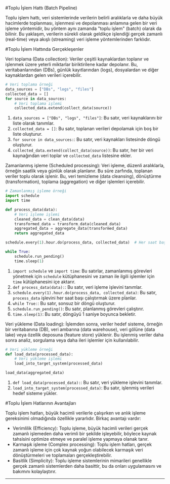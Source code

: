 #Toplu İşlem Hattı (Batch Pipeline)

Toplu işlem hattı, veri sistemlerinde verilerin belirli aralıklarla ve daha büyük hacimlerde toplanması, işlenmesi ve depolanması anlamına gelen bir veri işleme yöntemidir, bu yöntem aynı zamanda "toplu işlem" (batch) olarak da bilinir. Bu yaklaşım, verilerin sürekli olarak geldikçe işlendiği gerçek zamanlı (real-time) veya akışlı (streaming) veri işleme yöntemlerinden farklıdır.

#Toplu İşlem Hattında Gerçekleşenler

Veri toplama (Data collection): Veriler çeşitli kaynaklardan toplanır ve işlenmek üzere yeterli miktarlar biriktirilene kadar depolanır. Bu, veritabanlarından (DBs), günlük kayıtlarından (logs), dosyalardan ve diğer kaynaklardan gelen verileri içerebilir.
```python
# Veri toplama örneği
data_sources = ["DBs", "logs", "files"]
collected_data = []
for source in data_sources:
    # Veri toplama işlemi
    collected_data.extend(collect_data(source))
```

1. `data_sources = ["DBs", "logs", "files"]`: Bu satır, veri kaynaklarını bir liste olarak tanımlar.
2. `collected_data = []`: Bu satır, toplanan verileri depolamak için boş bir liste oluşturur.
3. `for source in data_sources:`: Bu satır, veri kaynakları listesinde döngü oluşturur.
4. `collected_data.extend(collect_data(source))`: Bu satır, her bir veri kaynağından veri toplar ve `collected_data` listesine ekler.

Zamanlanmış işleme (Scheduled processing): Veri işleme, düzenli aralıklarla, örneğin saatlik veya günlük olarak planlanır. Bu süre zarfında, toplanan veriler toplu olarak işlenir. Bu, veri temizleme (data cleansing), dönüştürme (transformation), toplama (aggregation) ve diğer işlemleri içerebilir.
```python
# Zamanlanmış işleme örneği
import schedule
import time

def process_data(data):
    # Veri işleme işlemi
    cleaned_data = clean_data(data)
    transformed_data = transform_data(cleaned_data)
    aggregated_data = aggregate_data(transformed_data)
    return aggregated_data

schedule.every(1).hour.do(process_data, collected_data)  # Her saat başı veri işleme

while True:
    schedule.run_pending()
    time.sleep(1)
```

1. `import schedule` ve `import time`: Bu satırlar, zamanlanmış görevleri yönetmek için `schedule` kütüphanesini ve zaman ile ilgili işlemler için `time` kütüphanesini içe aktarır.
2. `def process_data(data):`: Bu satır, veri işleme işlevini tanımlar.
3. `schedule.every(1).hour.do(process_data, collected_data)`: Bu satır, `process_data` işlevini her saat başı çalıştırmak üzere planlar.
4. `while True:`: Bu satır, sonsuz bir döngü oluşturur.
5. `schedule.run_pending()`: Bu satır, planlanmış görevleri çalıştırır.
6. `time.sleep(1)`: Bu satır, döngüyü 1 saniye boyunca bekletir.

Veri yükleme (Data loading): İşlemden sonra, veriler hedef sisteme, örneğin bir veritabanına (DB), veri ambarına (data warehouse), veri gölüne (data lake) veya özellik deposuna (feature store) yüklenir. Bu işlenmiş veriler daha sonra analiz, sorgulama veya daha ileri işlemler için kullanılabilir.
```python
# Veri yükleme örneği
def load_data(processed_data):
    # Veri yükleme işlemi
    load_into_target_system(processed_data)

load_data(aggregated_data)
```

1. `def load_data(processed_data):`: Bu satır, veri yükleme işlevini tanımlar.
2. `load_into_target_system(processed_data)`: Bu satır, işlenmiş verileri hedef sisteme yükler.

#Toplu İşlem Hatlarının Avantajları

Toplu işlem hatları, büyük hacimli verilerle çalışırken ve anlık işleme gereksinimi olmadığında özellikle yararlıdır. Birkaç avantajı vardır:

*   Verimlilik (Efficiency): Toplu işleme, büyük hacimli verileri gerçek zamanlı işlemeden daha verimli bir şekilde işleyebilir, böylece kaynak tahsisini optimize etmeye ve paralel işleme yapmaya olanak tanır.
*   Karmaşık işleme (Complex processing): Toplu işlem hatları, gerçek zamanlı işleme için çok kaynak yoğun olabilecek karmaşık veri dönüştürmeleri ve toplamaları gerçekleştirebilir.
*   Basitlik (Simplicity): Toplu işleme sistemlerinin mimarileri genellikle gerçek zamanlı sistemlerden daha basittir, bu da onları uygulamasını ve bakımını kolaylaştırır.

---

